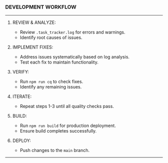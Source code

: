 
### DEVELOPMENT WORKFLOW

---

1. REVIEW & ANALYZE:
   - Review `.task_tracker.log` for errors and warnings.
   - Identify root causes of issues.

2. IMPLEMENT FIXES:
   - Address issues systematically based on log analysis.
   - Test each fix to maintain functionality.

3. VERIFY:
   - Run `npm run cq` to check fixes.
   - Identify any remaining issues.

4. ITERATE:
   - Repeat steps 1-3 until all quality checks pass.

5. BUILD:
   - Run `npm run build` for production deployment.
   - Ensure build completes successfully.

6. DEPLOY:
   - Push changes to the `main` branch.

---